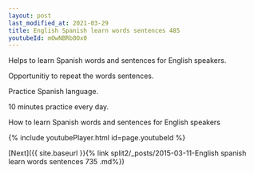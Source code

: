 ```yaml
---
layout: post
last_modified_at: 2021-03-29
title: English Spanish learn words sentences 485 
youtubeId: mOwNBRb8Ox0
---
```

 
 
Helps to learn Spanish words and sentences for English speakers.

Opportunitiy to repeat the words sentences. 

Practice Spanish language. 
 
10 minutes practice every day. 
 
How to learn Spanish words and sentences for English speakers 
 
{% include youtubePlayer.html id=page.youtubeId %}
 
 
[Next]({{ site.baseurl }}{% link  split2/_posts/2015-03-11-English spanish learn words sentences 735 .md%})
 
